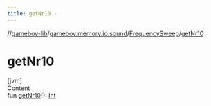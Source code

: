 ```yaml
---
title: getNr10 -
---
```

//[gameboy-lib](../../index.md)/[gameboy.memory.io.sound](../index.md)/[FrequencySweep](index.md)/[getNr10](get-nr10.md)



# getNr10  
[jvm]  
Content  
fun [getNr10](get-nr10.md)(): [Int](https://kotlinlang.org/api/latest/jvm/stdlib/kotlin/-int/index.html)  




